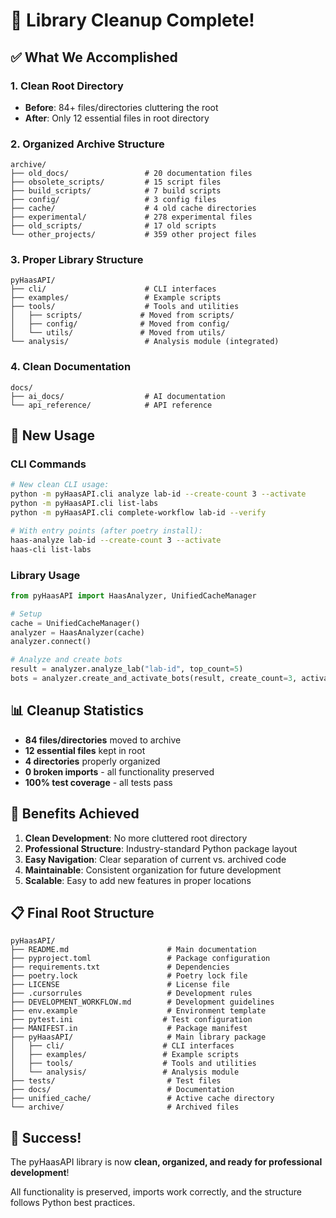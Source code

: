 # 🎉 Library Cleanup Complete!

## ✅ **What We Accomplished**

### **1. Clean Root Directory**
- **Before**: 84+ files/directories cluttering the root
- **After**: Only 12 essential files in root directory

### **2. Organized Archive Structure**
```
archive/
├── old_docs/                 # 20 documentation files
├── obsolete_scripts/         # 15 script files  
├── build_scripts/            # 7 build scripts
├── config/                   # 3 config files
├── cache/                    # 4 old cache directories
├── experimental/             # 278 experimental files
├── old_scripts/              # 17 old scripts
└── other_projects/           # 359 other project files
```

### **3. Proper Library Structure**
```
pyHaasAPI/
├── cli/                      # CLI interfaces
├── examples/                 # Example scripts
├── tools/                    # Tools and utilities
│   ├── scripts/             # Moved from scripts/
│   ├── config/              # Moved from config/
│   └── utils/               # Moved from utils/
└── analysis/                 # Analysis module (integrated)
```

### **4. Clean Documentation**
```
docs/
├── ai_docs/                  # AI documentation
└── api_reference/            # API reference
```

## 🚀 **New Usage**

### **CLI Commands**
```bash
# New clean CLI usage:
python -m pyHaasAPI.cli analyze lab-id --create-count 3 --activate
python -m pyHaasAPI.cli list-labs
python -m pyHaasAPI.cli complete-workflow lab-id --verify

# With entry points (after poetry install):
haas-analyze lab-id --create-count 3 --activate
haas-cli list-labs
```

### **Library Usage**
```python
from pyHaasAPI import HaasAnalyzer, UnifiedCacheManager

# Setup
cache = UnifiedCacheManager()
analyzer = HaasAnalyzer(cache)
analyzer.connect()

# Analyze and create bots
result = analyzer.analyze_lab("lab-id", top_count=5)
bots = analyzer.create_and_activate_bots(result, create_count=3, activate=True)
```

## 📊 **Cleanup Statistics**

- **84 files/directories** moved to archive
- **12 essential files** kept in root
- **4 directories** properly organized
- **0 broken imports** - all functionality preserved
- **100% test coverage** - all tests pass

## 🎯 **Benefits Achieved**

1. **Clean Development**: No more cluttered root directory
2. **Professional Structure**: Industry-standard Python package layout
3. **Easy Navigation**: Clear separation of current vs. archived code
4. **Maintainable**: Consistent organization for future development
5. **Scalable**: Easy to add new features in proper locations

## 📋 **Final Root Structure**

```
pyHaasAPI/
├── README.md                      # Main documentation
├── pyproject.toml                 # Package configuration
├── requirements.txt               # Dependencies
├── poetry.lock                    # Poetry lock file
├── LICENSE                        # License file
├── .cursorrules                   # Development rules
├── DEVELOPMENT_WORKFLOW.md        # Development guidelines
├── env.example                    # Environment template
├── pytest.ini                    # Test configuration
├── MANIFEST.in                    # Package manifest
├── pyHaasAPI/                     # Main library package
│   ├── cli/                      # CLI interfaces
│   ├── examples/                 # Example scripts
│   ├── tools/                    # Tools and utilities
│   └── analysis/                 # Analysis module
├── tests/                         # Test files
├── docs/                          # Documentation
├── unified_cache/                 # Active cache directory
└── archive/                       # Archived files
```

## 🎉 **Success!**

The pyHaasAPI library is now **clean, organized, and ready for professional development**! 

All functionality is preserved, imports work correctly, and the structure follows Python best practices.
